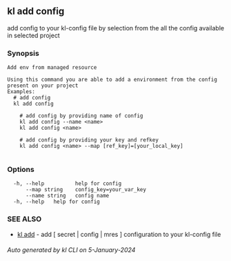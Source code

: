 ## kl add config

add config to your kl-config file by selection from the all the config available in selected project

### Synopsis

```
Add env from managed resource

Using this command you are able to add a environment from the config present on your project
Examples:
  # add config
  kl add config

	# add config by providing name of config
	kl add config --name <name>
	kl add config <name>

	# add config by providing your key and refkey
	kl add config <name> --map [ref_key]=[your_local_key]
	
```

### Options

```
  -h, --help          help for config
      --map string    config_key=your_var_key
      --name string   config name
  -h, --help   help for config
```

### SEE ALSO

* [kl add](kl_add.md)  - add [ secret | config | mres ] configuration to your kl-config file

###### Auto generated by kl CLI on 5-January-2024
